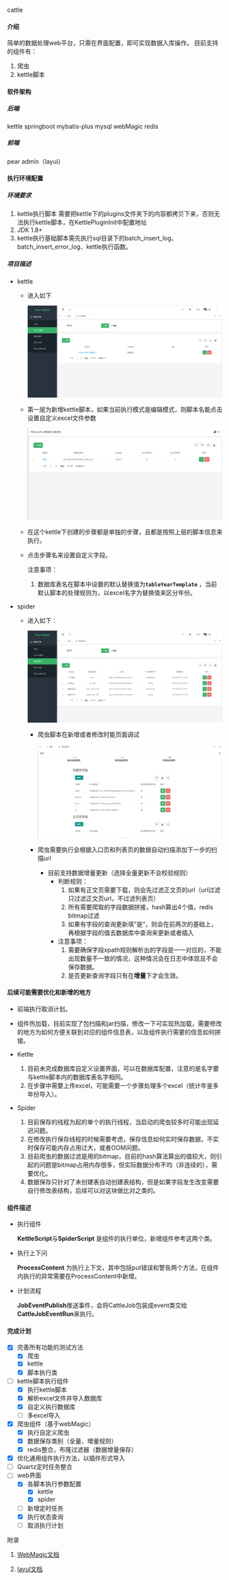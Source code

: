 cattle

#### 介绍
简单的数据处理web平台，只需在界面配置，即可实现数据入库操作。
目前支持的组件有：
1. 爬虫
2. kettle脚本

#### 软件架构

##### 后端
kettle
springboot
mybatis-plus
mysql
webMagic
redis

##### 前端
pear admin（layui）

#### 执行环境配置

##### 环境要求
1. kettle执行脚本 需要把kettle下的plugins文件夹下的内容都拷贝下来，否则无法执行kettle脚本，在KettlePluginInit中配置地址
2. JDK 1.8+
3. kettle执行基础脚本需先执行sql目录下的batch_insert_log、batch_insert_error_log、kettle执行函数。

##### 项目描述

- kettle

  - 进入如下

    ![kettle脚本](doc/image/kettle脚本配置.png)

  - 第一层为新增kettle脚本，如果当前执行模式是编辑模式，则脚本名能点击设置自定义excel文件参数

    ![](doc/image/kettle自定义excel.png)

  - 在这个kettle下创建的步骤都是单独的步骤，且都是按照上层的脚本信息来执行。

  - 点击步骤名来设置自定义字段。

    注意事项：

    1. 数据库表名在脚本中设置的默认替换值为<b>```` tableYearTemplate ````</b>  ，当前默认脚本的处理规则为，以excel名字为替换值来区分年份。

- spider

  - 进入如下：

    ![](doc/image/爬虫脚本配置.png)

    - 爬虫脚本在新增或者修改时能页面调试

      ![](doc/image/爬虫配置图.png)

    - 爬虫需要执行会根据入口页和列表页的数据自动扫描添加下一步的扫描url
      - 目前支持数据增量更新（选择全量更新不会校验规则）
        - 判断规则：
          1. 如果有正文页需要下载，则会先过滤正文页的url（url过滤只过滤正文页url，不过滤列表页）
          2. 所有需要爬取的字段数据拼接，hash算出4个值，redis bitmap过滤
          3. 如果有字段的查询更新填”是“，则会在前两次的基础上，再根据字段的值去数据库中查询来更新或者插入
        - 注意事项：
          1. 需要确保字段xpath规则解析出的字段是一一对应的，不能出现数量不一致的情况，这种情况会在日志中体现且不会保存数据。
          2. 是否更新查询字段只有在**增量**下才会生效。

#### 后续可能需要优化和新增的地方

- 前端执行取消计划。
- 组件热加载，目前实现了包扫描和jar扫描，修改一下可实现热加载，需要修改的地方为如何方便关联到对应的组件信息表，以及组件执行需要的信息如何拼接。

- Kettle
  1. 目前未完成数据库自定义设置界面，可以在数据库配置，注意的是名字要与kettle脚本内的数据库表名字相同。
  2. 在步骤中需要上传excel，可能需要一个步骤处理多个excel（统计年鉴多年份导入）。
- Spider
  1. 目前保存的线程为起的单个的执行线程，当启动的爬虫较多时可能出现延迟问题。
  2. 在修改执行保存线程的时候需要考虑，保存信息如何实时保存数据，不实时保存可能内存占用过大，或者OOM问题。
  3. 目前爬虫的数据过滤是用的bitmap，目前的hash算法算出的值较大，则引起的问题是bitmap占用内存很多，但实际数据分布不均（非连续的），需要优化。
  4. 数据保存只针对了未创建表自动创建表结构，但是如果字段发生改变需要自行修改表结构，后续可以对这块做比对之类的。

#### 组件描述

- 执行组件

  **KettleScript**与**SpiderScript** 是组件的执行单位，新增组件参考这两个类。

- 执行上下问

  **ProcessContent** 为执行上下文，其中包括put错误和警告两个方法，在组件内执行的异常需要在ProcessContent中新增。

- 计划流程

  **JobEventPublish**推送事件，会将CattleJob包装成event类交给**CattleJobEventRun**来执行。

#### 完成计划
- [x] 完善所有功能的测试方法
    - [x] 爬虫
    - [x] kettle
    - [x] 脚本执行类
- [ ] kettle脚本执行组件
    - [x] 执行kettle脚本
    - [x] 解析excel文件并导入数据库
    - [x] 自定义执行数据库
    - [ ] 多excel导入
- [x] 爬虫组件（基于webMagic）
    - [x] 执行自定义爬虫
    - [x] 数据保存类别（全量、增量规则）
    - [x] redis整合，布隆过滤器（数据增量保存）
- [x] 优化通用组件执行方法，以插件形式导入
- [ ] Quartz定时任务整合
- [ ] web界面
    - [x] 各脚本执行参数配置
        - [x] kettle
        - [x] spider
    - [ ] 新增定时任务
    - [x] 执行状态查询
    - [ ] 取消执行计划

附录

1. [WebMagic文档](http://webmagic.io/docs/zh/)

2. [layuI文档](https://www.layui.com/doc/modules/table.html)
